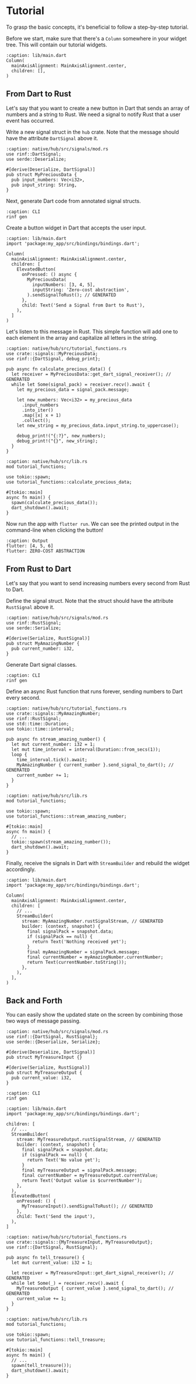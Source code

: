 # Tutorial

To grasp the basic concepts, it's beneficial to follow a step-by-step tutorial.

Before we start, make sure that there's a `Column` somewhere in your widget tree. This will contain our tutorial widgets.

```{code-block} dart
:caption: lib/main.dart
Column(
  mainAxisAlignment: MainAxisAlignment.center,
  children: [],
)
```

## From Dart to Rust

Let's say that you want to create a new button in Dart that sends an array of numbers and a string to Rust. We need a signal to notify Rust that a user event has occurred.

Write a new signal struct in the `hub` crate. Note that the message should have the attribute `DartSignal` above it.

```{code-block} rust
:caption: native/hub/src/signals/mod.rs
use rinf::DartSignal;
use serde::Deserialize;

#[derive(Deserialize, DartSignal)]
pub struct MyPreciousData {
  pub input_numbers: Vec<i32>,
  pub input_string: String,
}
```

Next, generate Dart code from annotated signal structs.

```{code-block} shell
:caption: CLI
rinf gen
```

Create a button widget in Dart that accepts the user input.

```{code-block} dart
:caption: lib/main.dart
import 'package:my_app/src/bindings/bindings.dart';

Column(
  mainAxisAlignment: MainAxisAlignment.center,
  children: [
    ElevatedButton(
      onPressed: () async {
        MyPreciousData(
          inputNumbers: [3, 4, 5],
          inputString: 'Zero-cost abstraction',
        ).sendSignalToRust(); // GENERATED
      },
      child: Text('Send a Signal from Dart to Rust'),
    ),
  ]
)
```

Let's listen to this message in Rust. This simple function will add one to each element in the array and capitalize all letters in the string.

```{code-block} rust
:caption: native/hub/src/tutorial_functions.rs
use crate::signals::MyPreciousData;
use rinf::{DartSignal, debug_print};

pub async fn calculate_precious_data() {
  let receiver = MyPreciousData::get_dart_signal_receiver(); // GENERATED
  while let Some(signal_pack) = receiver.recv().await {
    let my_precious_data = signal_pack.message;

    let new_numbers: Vec<i32> = my_precious_data
      .input_numbers
      .into_iter()
      .map(|x| x + 1)
      .collect();
    let new_string = my_precious_data.input_string.to_uppercase();

    debug_print!("{:?}", new_numbers);
    debug_print!("{}", new_string);
  }
}
```

```{code-block} rust
:caption: native/hub/src/lib.rs
mod tutorial_functions;

use tokio::spawn;
use tutorial_functions::calculate_precious_data;

#[tokio::main]
async fn main() {
  spawn(calculate_precious_data());
  dart_shutdown().await;
}
```

Now run the app with `flutter run`. We can see the printed output in the command-line when clicking the button!

```{code-block} none
:caption: Output
flutter: [4, 5, 6]
flutter: ZERO-COST ABSTRACTION
```

## From Rust to Dart

Let's say that you want to send increasing numbers every second from Rust to Dart.

Define the signal struct. Note that the struct should have the attribute `RustSignal` above it.

```{code-block} rust
:caption: native/hub/src/signals/mod.rs
use rinf::RustSignal;
use serde::Serialize;

#[derive(Serialize, RustSignal)]
pub struct MyAmazingNumber {
  pub current_number: i32,
}
```

Generate Dart signal classes.

```{code-block} shell
:caption: CLI
rinf gen
```

Define an async Rust function that runs forever, sending numbers to Dart every second.

```{code-block} rust
:caption: native/hub/src/tutorial_functions.rs
use crate::signals::MyAmazingNumber;
use rinf::RustSignal;
use std::time::Duration;
use tokio::time::interval;

pub async fn stream_amazing_number() {
  let mut current_number: i32 = 1;
  let mut time_interval = interval(Duration::from_secs(1));
  loop {
    time_interval.tick().await;
    MyAmazingNumber { current_number }.send_signal_to_dart(); // GENERATED
    current_number += 1;
  }
}
```

```{code-block} rust
:caption: native/hub/src/lib.rs
mod tutorial_functions;

use tokio::spawn;
use tutorial_functions::stream_amazing_number;

#[tokio::main]
async fn main() {
  // ...
  tokio::spawn(stream_amazing_number());
  dart_shutdown().await;
}
```

Finally, receive the signals in Dart with `StreamBuilder` and rebuild the widget accordingly.

```{code-block} dart
:caption: lib/main.dart
import 'package:my_app/src/bindings/bindings.dart';

Column(
  mainAxisAlignment: MainAxisAlignment.center,
  children: [
    // ...
    StreamBuilder(
      stream: MyAmazingNumber.rustSignalStream, // GENERATED
      builder: (context, snapshot) {
        final signalPack = snapshot.data;
        if (signalPack == null) {
          return Text('Nothing received yet');
        }
        final myAmazingNumber = signalPack.message;
        final currentNumber = myAmazingNumber.currentNumber;
        return Text(currentNumber.toString());
      },
    ),
  ],
)
```

## Back and Forth

You can easily show the updated state on the screen by combining those two ways of message passing.

```{code-block} rust
:caption: native/hub/src/signals/mod.rs
use rinf::{DartSignal, RustSignal};
use serde::{Deserialize, Serialize};

#[derive(Deserialize, DartSignal)]
pub struct MyTreasureInput {}

#[derive(Serialize, RustSignal)]
pub struct MyTreasureOutput {
  pub current_value: i32,
}
```

```{code-block} shell
:caption: CLI
rinf gen
```

```{code-block} dart
:caption: lib/main.dart
import 'package:my_app/src/bindings/bindings.dart';

children: [
  // ...
  StreamBuilder(
    stream: MyTreasureOutput.rustSignalStream, // GENERATED
    builder: (context, snapshot) {
      final signalPack = snapshot.data;
      if (signalPack == null) {
        return Text('No value yet');
      }
      final myTreasureOutput = signalPack.message;
      final currentNumber = myTreasureOutput.currentValue;
      return Text('Output value is $currentNumber');
    },
  ),
  ElevatedButton(
    onPressed: () {
      MyTreasureInput().sendSignalToRust(); // GENERATED
    },
    child: Text('Send the input'),
  ),
]
```

```{code-block} rust
:caption: native/hub/src/tutorial_functions.rs
use crate::signals::{MyTreasureInput, MyTreasureOutput};
use rinf::{DartSignal, RustSignal};

pub async fn tell_treasure() {
  let mut current_value: i32 = 1;

  let receiver = MyTreasureInput::get_dart_signal_receiver(); // GENERATED
  while let Some(_) = receiver.recv().await {
    MyTreasureOutput { current_value }.send_signal_to_dart(); // GENERATED
    current_value += 1;
  }
}
```

```{code-block} rust
:caption: native/hub/src/lib.rs
mod tutorial_functions;

use tokio::spawn;
use tutorial_functions::tell_treasure;

#[tokio::main]
async fn main() {
  // ...
  spawn(tell_treasure());
  dart_shutdown().await;
}
```
